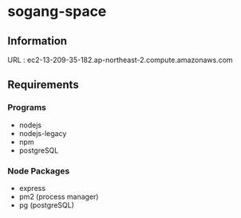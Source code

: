 # sogang-space
## Information
URL : ec2-13-209-35-182.ap-northeast-2.compute.amazonaws.com

## Requirements
### Programs
* nodejs
* nodejs-legacy
* npm
* postgreSQL

### Node Packages
* express
* pm2 (process manager)
* pg (postgreSQL)
